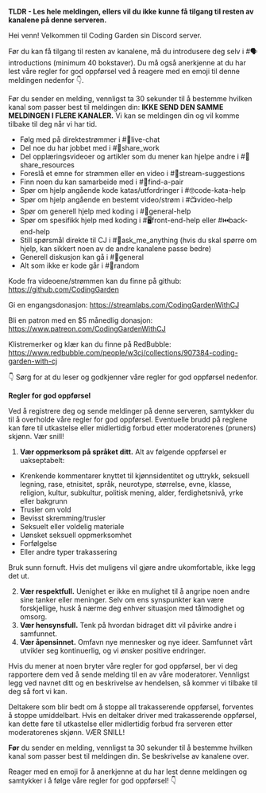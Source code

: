 **TLDR - Les hele meldingen, ellers vil du ikke kunne få tilgang til resten av kanalene på denne serveren.**

Hei venn! Velkommen til Coding Garden sin Discord server.

Før du kan få tilgang til resten av kanalene, må du introdusere deg selv i #🗣introductions (minimum 40 bokstaver). Du må også anerkjenne at du har lest våre regler for god oppførsel ved å reagere med en emoji til denne meldingen nedenfor :point_down:.

Før du sender en melding, vennligst ta 30 sekunder til å bestemme hvilken kanal som passer best til meldingen din:
**IKKE SEND DEN SAMME MELDINGEN I FLERE KANALER.** Vi kan se meldingen din og vil komme tilbake til deg når vi har tid.

* Følg med på direktestrømmer i #🔴live-chat
* Del noe du har jobbet med i #🎨share_work
* Del opplæringsvideoer og artikler som du mener kan hjelpe andre i #📖share_resources
* Foreslå et emne for strømmen eller en video i #💭stream-suggestions
* Finn noen du kan samarbeide med i #👫find-a-pair
* Spør om hjelp angående kode katas/utfordringer i #🤓code-kata-help
* Spør om hjelp angående en bestemt video/strøm i #📺video-help
* Spør om generell hjelp med koding i #🌈general-help
* Spør om spesifikk hjelp med koding i #🖥front-end-help eller #⏮back-end-help
* Still spørsmål direkte til CJ i #🤔ask_me_anything (hvis du skal spørre om hjelp, kan sikkert noen av de andre kanalene passe bedre)
* Generell diskusjon kan gå i #💬general
* Alt som ikke er kode går i #🎲random

Kode fra videoene/strømmen kan du finne på github: <https://github.com/CodingGarden>

Gi en engangsdonasjon: <https://streamlabs.com/CodingGardenWithCJ>

Bli en patron med en \$5 månedlig donasjon: <https://www.patreon.com/CodingGardenWithCJ>

Klistremerker og klær kan du finne på RedBubble: <https://www.redbubble.com/people/w3cj/collections/907384-coding-garden-with-cj>

:point_down: Sørg for at du leser og godkjenner våre regler for god oppførsel nedenfor.

**Regler for god oppførsel**

Ved å registrere deg og sende meldinger på denne serveren, samtykker du til å overholde våre regler for god oppførsel. Eventuelle brudd på reglene kan føre til utkastelse eller midlertidig forbud etter moderatorenes (pruners) skjønn. Vær snill!

1. **Vær oppmerksom på språket ditt.** Alt av følgende oppførsel er uakseptabelt:
  * Krenkende kommentarer knyttet til kjønnsidentitet og uttrykk, seksuell legning, rase, etnisitet, språk, neurotype, størrelse, evne, klasse, religion, kultur, subkultur, politisk mening, alder, ferdighetsnivå, yrke eller bakgrunn
  * Trusler om vold
  * Bevisst skremming/trusler
  * Seksuelt eller voldelig materiale
  * Uønsket seksuell oppmerksomhet
  * Forfølgelse
  * Eller andre typer trakassering

Bruk sunn fornuft. Hvis det muligens vil gjøre andre ukomfortable, ikke legg det ut.

2. **Vær respektfull.** Uenighet er ikke en mulighet til å angripe noen andre sine tanker eller meninger. Selv om ens synspunkter kan være forskjellige, husk å nærme deg enhver situasjon med tålmodighet og omsorg.
3. **Vær hensynsfull.** Tenk på hvordan bidraget ditt vil påvirke andre i samfunnet.
4. **Vær åpensinnet.** Omfavn nye mennesker og nye ideer. Samfunnet vårt utvikler seg kontinuerlig, og vi ønsker positive endringer.

Hvis du mener at noen bryter våre regler for god oppførsel, ber vi deg rapportere dem ved å sende melding til en av våre moderatorer. Vennligst legg ved navnet ditt og en beskrivelse av hendelsen, så kommer vi tilbake til deg så fort vi kan.

Deltakere som blir bedt om å stoppe all trakasserende oppførsel, forventes å stoppe umiddelbart. Hvis en deltaker driver med trakasserende oppførsel, kan dette føre til utkastelse eller midlertidig forbud fra serveren etter moderatorenes skjønn. VÆR SNILL!

**Før** du sender en melding, vennligst ta 30 sekunder til å bestemme hvilken kanal som passer best til meldingen din. Se beskrivelse av kanalene over.

Reager med en emoji for å anerkjenne at du har lest denne meldingen og samtykker i å følge våre regler for god oppførsel! :point_down:
